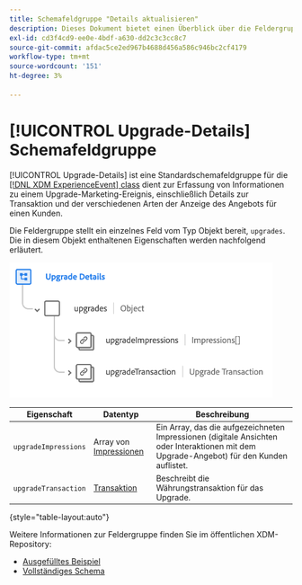 ```yaml
---
title: Schemafeldgruppe "Details aktualisieren"
description: Dieses Dokument bietet einen Überblick über die Feldergruppe des Schemas "Upgrade-Details".
exl-id: cd3f4cd9-ee0e-4bdf-a630-dd2c3c3cc8c7
source-git-commit: afdac5ce2ed967b4688d456a586c946bc2cf4179
workflow-type: tm+mt
source-wordcount: '151'
ht-degree: 3%

---
```


# [!UICONTROL Upgrade-Details] Schemafeldgruppe

[!UICONTROL Upgrade-Details] ist eine Standardschemafeldgruppe für die [[!DNL XDM ExperienceEvent] class](../../classes/experienceevent.md) dient zur Erfassung von Informationen zu einem Upgrade-Marketing-Ereignis, einschließlich Details zur Transaktion und der verschiedenen Arten der Anzeige des Angebots für einen Kunden.

Die Feldergruppe stellt ein einzelnes Feld vom Typ Objekt bereit, `upgrades`. Die in diesem Objekt enthaltenen Eigenschaften werden nachfolgend erläutert.

![Struktur der Upgrade-Details](../../images/field-groups/upgrade-details.png)

| Eigenschaft | Datentyp | Beschreibung |
| --- | --- | --- |
| `upgradeImpressions` | Array von [Impressionen](../../data-types/impressions.md) | Ein Array, das die aufgezeichneten Impressionen (digitale Ansichten oder Interaktionen mit dem Upgrade-Angebot) für den Kunden auflistet. |
| `upgradeTransaction` | [Transaktion](../../data-types/transaction.md) | Beschreibt die Währungstransaktion für das Upgrade. |

{style="table-layout:auto"}

Weitere Informationen zur Feldergruppe finden Sie im öffentlichen XDM-Repository:

* [Ausgefülltes Beispiel](https://github.com/adobe/xdm/blob/master/components/fieldgroups/experience-event/industry-verticals/experienceevent-upgrade-details.example.1.json)
* [Vollständiges Schema](https://github.com/adobe/xdm/blob/master/components/fieldgroups/experience-event/industry-verticals/experienceevent-upgrade-details.schema.json)
